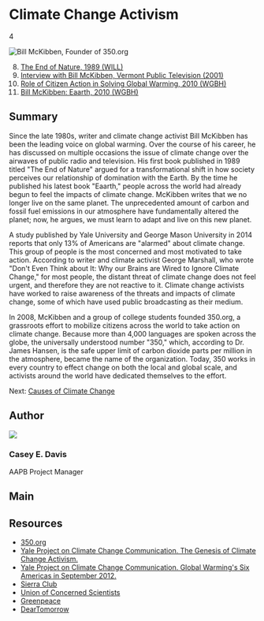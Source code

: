 # Climate Change Activism

4

![Bill McKibben, Founder of 350.org](https://s3.amazonaws.com/americanarchive.org/exhibits/ClimateChange_Section2_Activism.jpg "Bill McKibben, Founder of 350.org")

8.	[The End of Nature, 1989 (WILL)](/catalog/cpb-aacip_16-p843r0qc0z)
9.	[Interview with Bill McKibben, Vermont Public Television (2001)](/catalog/cpb-aacip_46-65h9w6z2)
10.	[Role of Citizen Action in Solving Global Warming, 2010 (WGBH)](/catalog/cpb-aacip_15-7940r9m78p)
11.	[Bill McKibben: Eaarth, 2010 (WGBH)](/catalog/cpb-aacip_15-8s4jm23h6q)

## Summary

Since the late 1980s, writer and climate change activist Bill McKibben has been the leading voice on global warming. Over the course of his career, he has discussed on multiple occasions the issue of climate change over the airwaves of public radio and television. His first book published in 1989 titled "The End of Nature" argued for a transformational shift in how society perceives our relationship of domination with the Earth. By the time he published his latest book "Eaarth," people across the world had already begun to feel the impacts of climate change. McKibben writes that we no longer live on the same planet. The unprecedented amount of carbon and fossil fuel emissions in our atmosphere have fundamentally altered the planet; now, he argues, we must learn to adapt and live on this new planet. 

A study published by Yale University and George Mason University in 2014 reports that only 13% of Americans are "alarmed" about climate change. This group of people is the most concerned and most motivated to take action. According to writer and climate activist George Marshall, who wrote "Don't Even Think about It: Why our Brains are Wired to Ignore Climate Change," for most people, the distant threat of climate change does not feel urgent, and therefore they are not reactive to it. Climate change activists have worked to raise awareness of the threats and impacts of climate change, some of which have used public broadcasting as their medium. 

In 2008, McKibben and a group of college students founded 350.org, a grassroots effort to mobilize citizens across the world to take action on climate change. Because more than 4,000 languages are spoken across the globe, the universally understood number "350," which, according to Dr. James Hansen, is the safe upper limit of carbon dioxide parts per million in the atmosphere, became the name of the organization. Today, 350 works in every country to effect change on both the local and global scale, and activists around the world have dedicated themselves to the effort. 

Next: [Causes of Climate Change](causes)

## Author

<img class="img-circle pull-left" src="https://s3.amazonaws.com/americanarchive.org/staff/Staff_Davis.jpg"/>

### Casey E. Davis
AAPB Project Manager

## Main

## Resources

- [350.org](http://www.350.org)
- [Yale Project on Climate Change Communication. The Genesis of Climate Change Activism.](http://environment.yale.edu/climate-communication/article/the-genesis-of-climate-change-activism)
- [Yale Project on Climate Change Communication. Global Warming's Six Americas in September 2012.](http://environment.yale.edu/climate-communication/files/Six-Americas-September-2012.pdf)
- [Sierra Club](http://www.sierraclub.org)
- [Union of Concerned Scientists](http://www.ucsusa.org/)
- [Greenpeace](http://www.greenpeace.org)
- [DearTomorrow](http://www.deartomorrow.org)



